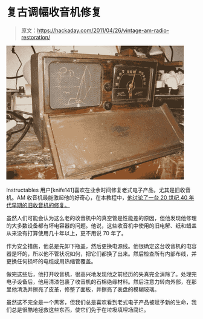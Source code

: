 # 复古调幅收音机修复

> 原文：<https://hackaday.com/2011/04/26/vintage-am-radio-restoration/>

![radio_restoration](img/28ba6cd4420ac63d666135382001aefe.png "radio_restoration")

Instructables 用户[knife141]喜欢在业余时间修复老式电子产品，尤其是旧收音机。AM 收音机最能激起他的好奇心，在本教程中，[他讨论了一台 20 世纪 40 年代早期的旧收音机的修复。](http://www.instructables.com/id/Rebuilding-an-old-AM-radio)

虽然人们可能会认为这么老的收音机中的真空管是性能差的原因，但他发现他修理的大多数设备都有坏电容器的问题。他说，这些收音机中使用的旧电解、纸和蜡盖从来没有打算使用几十年以上，更不用说 70 年了。

作为安全措施，他总是先卸下瓶盖，然后更换电源线。他很确定这台收音机的电容器是坏的，所以他不管状况如何，把它们都换了出来。然后检查所有内部布线，并更换任何损坏的电缆或用热缩管覆盖。

做完这些后，他打开收音机，很高兴地发现他之前经历的失真完全消除了。处理完电子设备后，他用清漆包裹了收音机的石棉绝缘材料。然后注意力转向外部，在那里他清洗并擦亮了皮革，修整了面板，并擦亮了表盘的模糊玻璃。

虽然这不完全是一个黑客，但我们总是喜欢看到老式电子产品被赋予新的生命，我们总是很酷地拯救这些东西，使它们免于在垃圾填埋场腐烂。